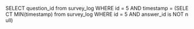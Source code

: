 SELECT question_id from survey_log WHERE id = 5 AND timestamp = (SELECT MIN(timestamp) from survey_log WHERE id = 5 AND answer_id is NOT null)